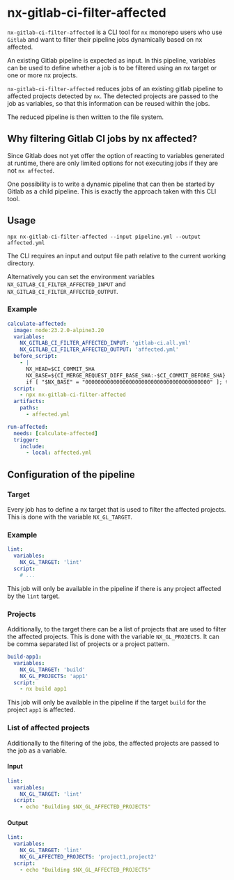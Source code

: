 # nx-gitlab-ci-filter-affected
`nx-gitlab-ci-filter-affected` is a CLI tool for `nx` monorepo users who use `Gitlab` and want to filter their pipeline jobs dynamically based on nx affected.

An existing Gitlab pipeline is expected as input. In this pipeline, variables can be used to define whether a job is to be filtered using an nx target or one or more nx projects.

`nx-gitlab-ci-filter-affected` reduces jobs of an existing gitlab pipeline to affected projects detected by `nx`.
The detected projects are passed to the job as variables, so that this information can be reused within the jobs.

The reduced pipeline is then written to the file system.

## Why filtering Gitlab CI jobs by nx affected?

Since Gitlab does not yet offer the option of reacting to variables generated at runtime, there are only limited options for not executing jobs if they are not `nx affected`.

One possibility is to write a dynamic pipeline that can then be started by Gitlab as a child pipeline. This is exactly the approach taken with this CLI tool.

## Usage

`npx nx-gitlab-ci-filter-affected --input pipeline.yml --output affected.yml`

The CLI requires an input and output file path relative to the current working directory.

Alternatively you can set the environment variables `NX_GITLAB_CI_FILTER_AFFECTED_INPUT` and `NX_GITLAB_CI_FILTER_AFFECTED_OUTPUT`.

### Example

```yaml
calculate-affected:
  image: node:23.2.0-alpine3.20
  variables:
    NX_GITLAB_CI_FILTER_AFFECTED_INPUT: 'gitlab-ci.all.yml'
    NX_GITLAB_CI_FILTER_AFFECTED_OUTPUT: 'affected.yml'
  before_script:
    - |
      NX_HEAD=$CI_COMMIT_SHA
      NX_BASE=${CI_MERGE_REQUEST_DIFF_BASE_SHA:-$CI_COMMIT_BEFORE_SHA}
      if [ "$NX_BASE" = "0000000000000000000000000000000000000000" ]; then NX_BASE="origin/$CI_DEFAULT_BRANCH"; fi;
  script:
    - npx nx-gitlab-ci-filter-affected
  artifacts:
    paths:
      - affected.yml

run-affected:
  needs: [calculate-affected]
  trigger:
    include:
      - local: affected.yml
```

## Configuration of the pipeline

### Target
Every job has to define a nx target that is used to filter the affected projects.
This is done with the variable `NX_GL_TARGET`.

### Example
```yaml
lint:
  variables:
    NX_GL_TARGET: 'lint'
  script:
    # ...
```

This job will only be available in the pipeline if there is any project affected by the `lint` target.


### Projects
Additionally, to the target there can be a list of projects that are used to filter the affected projects.
This is done with the variable `NX_GL_PROJECTS`. It can be comma separated list of projects or a project pattern. 
```yaml
build-app1:
  variables:
    NX_GL_TARGET: 'build'
    NX_GL_PROJECTS: 'app1'
  script:
    - nx build app1
```

This job will only be available in the pipeline if the target `build` for the project `app1` is affected.

### List of affected projects

Additionally to the filtering of the jobs, the affected projects are passed to the job as a variable.
#### Input
```yaml
lint:
  variables:
    NX_GL_TARGET: 'lint'
  script:
    - echo "Building $NX_GL_AFFECTED_PROJECTS"
```

#### Output
```yaml
lint:
  variables:
    NX_GL_TARGET: 'lint'
    NX_GL_AFFECTED_PROJECTS: 'project1,project2'
  script:
    - echo "Building $NX_GL_AFFECTED_PROJECTS"
```